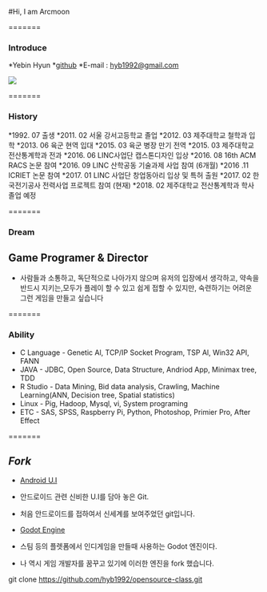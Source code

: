 #Hi, I am Arcmoon

=======

### Introduce

*Yebin Hyun
*[github](http://github.com/hyb1992)
*E-mail : hyb1992@gmail.com

![](https://drive.google.com/open?id=0B3C_awp2rlF3eUtEUWtoUjllQzA)

=======

### History

*1992. 07 출생
*2011. 02 서울 강서고등학교 졸업
*2012. 03 제주대학교 철학과 입학
*2013. 06 육군 현역 입대
*2015. 03 육군 병장 만기 전역
*2015. 03 제주대학교 전산통계학과 전과
*2016. 06 LINC사업단 캡스톤디자인 입상
*2016. 08 16th ACM RACS 논문 참여
*2016. 09 LINC 산학공동 기술과제 사업 참여 (6개월)
*2016 .11 ICRIET 논문 참여
*2017. 01 LINC 사업단 창업동아리 입상 및 특허 출원
*2017. 02 한국전기공사 전력사업 프로젝트 참여 (현재)
*2018. 02 제주대학교 전산통계학과 학사 졸업 예정

=======

### Dream

## Game Programer & Director

* 사람들과 소통하고, 독단적으로 나아가지 않으며 유저의 입장에서 생각하고, 약속을 반드시 지키는,모두가 플레이 할 수 있고 쉽게 접할 수 있지만, 숙련하기는 어려운 그런 게임을 만들고 싶습니다

=======

### Ability

* C Language - Genetic Al, TCP/IP Socket Program, TSP Al, Win32 API, FANN
* JAVA - JDBC, Open Source, Data Structure, Andriod App, Minimax tree, TDD
* R Studio - Data Mining, Bid data analysis, Crawling, Machine Learning(ANN, Decision tree, Spatial statistics)
* Linux - Pig, Hadoop, Mysql, vi, System programing
* ETC - SAS, SPSS, Raspberry Pi, Python, Photoshop, Primier Pro, After Effect

=======

## *Fork*

* [Android U.I](https://github.com/wasabeef/awesome-android-ui)
* 안드로이드 관련 신비한 U.I를 담아 놓은 Git.
* 처음 안드로이드를 접하여서 신세계를 보여주었던 git입니다.

* [Godot Engine](https://github.com/godotengine/godot)
* 스팀 등의 플렛폼에서 인디게임을 만들때 사용하는 Godot 엔진이다.
* 나 역시 게임 개발자를 꿈꾸고 있기에 이러한 엔진을 fork 했습니다.


git clone https://github.com/hyb1992/opensource-class.git
